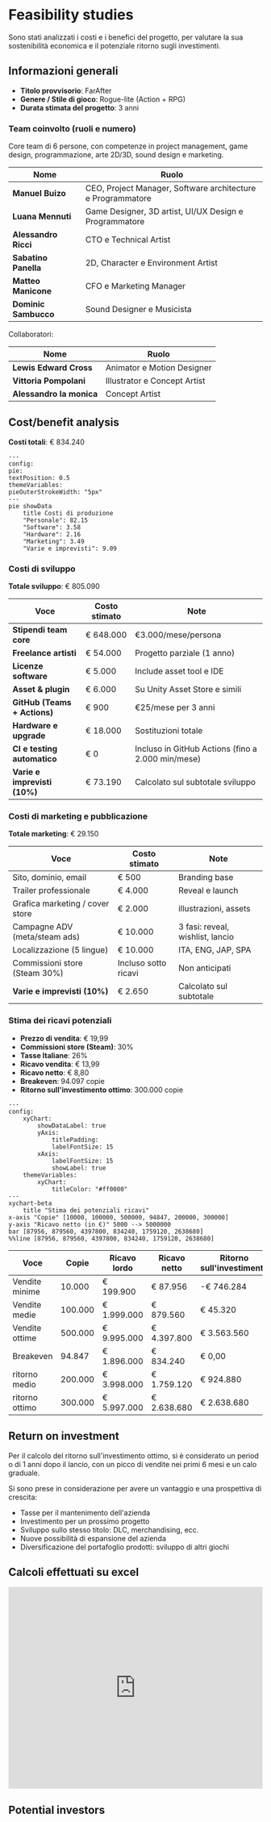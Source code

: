 # Feasibility studies

Sono stati analizzati i costi e i benefici del progetto, per valutare la sua
sostenibilità economica e il potenziale ritorno sugli investimenti.

## Informazioni generali

- **Titolo provvisorio**: FarAfter
- **Genere / Stile di gioco**: Rogue-lite (Action + RPG)
- **Durata stimata del progetto**: 3 anni

### Team coinvolto (ruoli e numero)

Core team di 6 persone, con competenze in project management, game design,
programmazione, arte 2D/3D, sound design e marketing.

| Nome                 | Ruolo                                                       |
|----------------------|-------------------------------------------------------------|
| **Manuel Buizo**     | CEO, Project Manager, Software architecture e Programmatore |
| **Luana Mennuti**    | Game Designer, 3D artist, UI/UX Design e Programmatore      |
| **Alessandro Ricci** | CTO e Technical Artist                                      |
| **Sabatino Panella** | 2D, Character e Environment Artist                          |
| **Matteo Manicone**  | CFO e Marketing Manager                                     |
| **Dominic Sambucco** | Sound Designer e Musicista                                  |

Collaboratori:

| Nome                     | Ruolo                        |
|--------------------------|------------------------------|
| **Lewis Edward Cross**   | Animator e Motion Designer   |
| **Vittoria Pompolani**   | Illustrator e Concept Artist |
| **Alessandro la monica** | Concept Artist               |

## Cost/benefit analysis

**Costi totali**: € 834.240

```mermaid
---
config:
pie:
textPosition: 0.5
themeVariables:
pieOuterStrokeWidth: "5px"
---
pie showData
    title Costi di produzione
    "Personale": 82.15
    "Software": 3.58
    "Hardware": 2.16
    "Marketing": 3.49
    "Varie e imprevisti": 9.09
```

### Costi di sviluppo

**Totale sviluppo**: € 805.090

| Voce                         | Costo stimato | Note                                              |
|------------------------------|---------------|---------------------------------------------------|
| **Stipendi team core**       | € 648.000     | €3.000/mese/persona                               |
| **Freelance artisti**        | € 54.000      | Progetto parziale (1 anno)                        |
| **Licenze software**         | € 5.000       | Include asset tool e IDE                          |
| **Asset & plugin**           | € 6.000       | Su Unity Asset Store e simili                     |
| **GitHub (Teams + Actions)** | € 900         | €25/mese per 3 anni                               |
| **Hardware e upgrade**       | € 18.000      | Sostituzioni totale                               |
| **CI e testing automatico**  | € 0           | Incluso in GitHub Actions (fino a 2.000 min/mese) |
| **Varie e imprevisti (10%)** | € 73.190      | Calcolato sul subtotale sviluppo                  |

### Costi di marketing e pubblicazione

**Totale marketing**: € 29.150

| Voce                            | Costo stimato        | Note                             |
|---------------------------------|----------------------|----------------------------------|
| Sito, dominio, email            | € 500                | Branding base                    |
| Trailer professionale           | € 4.000              | Reveal e launch                  |
| Grafica marketing / cover store | € 2.000              | illustrazioni, assets            |
| Campagne ADV (meta/steam ads)   | € 10.000             | 3 fasi: reveal, wishlist, lancio |
| Localizzazione (5 lingue)       | € 10.000             | ITA, ENG, JAP, SPA               |
| Commissioni store (Steam 30%)   | Incluso sotto ricavi | Non anticipati                   |
| **Varie e imprevisti (10%)**    | € 2.650              | Calcolato sul subtotale          |

### Stima dei ricavi potenziali

- **Prezzo di vendita**: € 19,99
- **Commissioni store (Steam)**: 30%
- **Tasse Italiane**: 26%
- **Ricavo vendita**: € 13,99
- **Ricavo netto**: € 8,80
- **Breakeven**: 94.097 copie
- **Ritorno sull'investimento ottimo**: 300.000 copie

```mermaid
---
config:
    xyChart:
        showDataLabel: true
        yAxis:
            titlePadding: 
            labelFontSize: 15
        xAxis:
            labelFontSize: 15
            showLabel: true
    themeVariables:
        xyChart:
            titleColor: "#ff0000"
---
xychart-beta
    title "Stima dei potenziali ricavi"
x-axis "Copie" [10000, 100000, 500000, 94847, 200000, 300000]
y-axis "Ricavo netto (in €)" 5000 --> 5000000
bar [87956, 879560, 4397800, 834240, 1759120, 2638680]
%%line [87956, 879560, 4397800, 834240, 1759120, 2638680]
```

| Voce           | Copie   | Ricavo lordo | Ricavo netto | Ritorno sull'investimento | ROI     |
|----------------|---------|--------------|--------------|---------------------------|---------|
| Vendite minime | 10.000  | € 199.900    | € 87.956     | -€ 746.284                | 10,63%  |
| Vendite medie  | 100.000 | € 1.999.000  | € 879.560    | € 45.320                  | 105,43% |
| Vendite ottime | 500.000 | € 9.995.000  | € 4.397.800  | € 3.563.560               | 527,16% |
| Breakeven      | 94.847  | € 1.896.000  | € 834.240    | € 0,00                    | 100,00% |
| ritorno medio  | 200.000 | € 3.998.000  | € 1.759.120  | € 924.880                 | 210,86% |
| ritorno ottimo | 300.000 | € 5.997.000  | € 2.638.680  | € 2.638.680               | 316,30% |

## Return on investment

Per il calcolo del ritorno sull'investimento ottimo, si è considerato un period o di 1 anni
dopo il lancio, con un picco di vendite nei primi 6 mesi e un calo graduale.

Si sono prese in considerazione per avere un vantaggio e una prospettiva di crescita:

- Tasse per il mantenimento dell'azienda
- Investimento per un prossimo progetto
- Sviluppo sullo stesso titolo: DLC, merchandising, ecc.
- Nuove possibilità di espansione del azienda
- Diversificazione del portafoglio prodotti: sviluppo di altri giochi

## Calcoli effettuati su excel

<iframe src="https://docs.google.com/spreadsheets/d/1VJKu_P6mUfhXTyA3cvgl_bDoUeMmOLCSJxWIu0laI_U/edit?usp=sharing"
width="100%" height="400px" frameborder="0"></iframe>

## Potential investors
